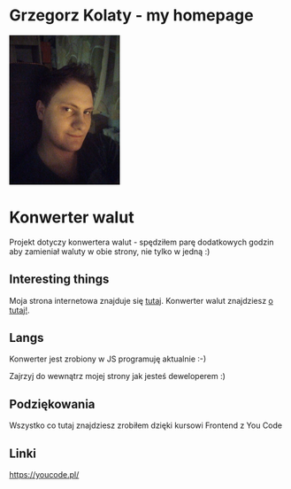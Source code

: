 # Grzegorz Kolaty - my homepage #

<img src="images/george.jpg" alt="drawing" width="200"/>

# Konwerter walut 

Projekt dotyczy konwertera walut - spędziłem parę dodatkowych godzin aby zamieniał waluty w obie strony, nie tylko w jedną :)
## Interesting things

Moja strona internetowa znajduje się [tutaj](https://grzegorz-kolaty.github.io/homepage/).
Konwerter walut znajdziesz [o tutaj!](https://grzegorz-kolaty.github.io/currency-converter/).

## Langs

Konwerter jest zrobiony w JS programuję aktualnie :-)

Zajrzyj do wewnątrz mojej strony jak jesteś deweloperem :)


## Podziękowania
Wszystko co tutaj znajdziesz zrobiłem dzięki kursowi Frontend z You Code

## Linki
https://youcode.pl/
